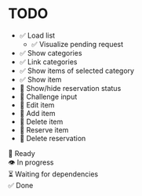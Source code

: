 TODO
====

* ✅ Load list  
    * ✅ Visualize pending request  
* ✅ Show categories  
* ✅ Link categories  
* ✅ Show items of selected category  
* ✅ Show item  
* 📎 Show/hide reservation status  
* 📎 Challenge input  
* 📎 Edit item  
* 📎 Add item  
* 📎 Delete item  
* 📎 Reserve item  
* 📎 Delete reservation  

📎 Ready  
👁️ In progress  
⏳ Waiting for dependencies  
✅ Done  

